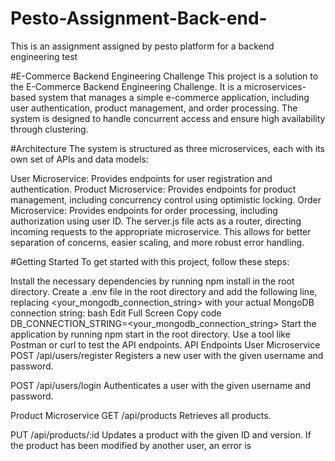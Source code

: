 # Pesto-Assignment-Back-end-
This is an assignment assigned by pesto platform for a backend engineering test

#E-Commerce Backend Engineering Challenge
This project is a solution to the E-Commerce Backend Engineering Challenge. It is a microservices-based system that manages a simple e-commerce application, including user authentication, product management, and order processing. The system is designed to handle concurrent access and ensure high availability through clustering.

#Architecture
The system is structured as three microservices, each with its own set of APIs and data models:

User Microservice: Provides endpoints for user registration and authentication.
Product Microservice: Provides endpoints for product management, including concurrency control using optimistic locking.
Order Microservice: Provides endpoints for order processing, including authorization using user ID.
The server.js file acts as a router, directing incoming requests to the appropriate microservice. This allows for better separation of concerns, easier scaling, and more robust error handling.

#Getting Started
To get started with this project, follow these steps:


Install the necessary dependencies by running npm install in the root directory.
Create a .env file in the root directory and add the following line, replacing <your_mongodb_connection_string> with your actual MongoDB connection string:
bash
Edit
Full Screen
Copy code
DB_CONNECTION_STRING=<your_mongodb_connection_string>
Start the application by running npm start in the root directory.
Use a tool like Postman or curl to test the API endpoints.
API Endpoints
User Microservice
POST /api/users/register
Registers a new user with the given username and password.

POST /api/users/login
Authenticates a user with the given username and password.

Product Microservice
GET /api/products
Retrieves all products.

PUT /api/products/:id
Updates a product with the given ID and version. If the product has been modified by another user, an error is

